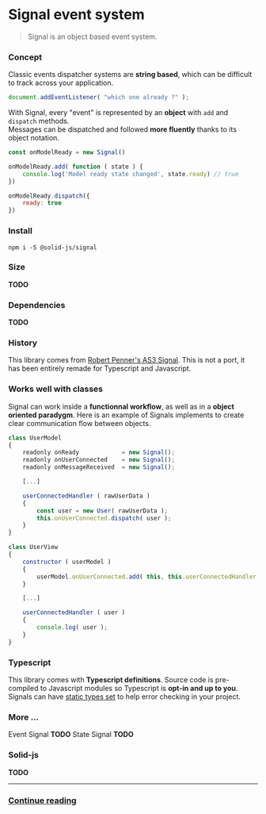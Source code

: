 # Signal event system

> Signal is an object based event system.


### Concept

Classic events dispatcher systems are __string based__, which can be difficult to track across your application.

```javascript
document.addEventListener( "which one already ?" );
```

With Signal, every "event" is represented by an __object__ with `add` and `dispatch` methods.
<br>Messages can be dispatched and followed __more fluently__ thanks to its object notation.

```javascript
const onModelReady = new Signal()

onModelReady.add( function ( state ) {
	console.log('Model ready state changed', state.ready) // true
})

onModelReady.dispatch({
	ready: true
})
```

### Install

`npm i -S @solid-js/signal`

### Size

__TODO__

### Dependencies

__TODO__

### History

This library comes from [Robert Penner's AS3 Signal](https://github.com/robertpenner/as3-signals).
This is not a port, it has been entirely remade for Typescript and Javascript.


### Works well with classes

Signal can work inside a __functionnal workflow__, as well as in a __object oriented paradygm__.
Here is an example of Signals implements to create clear communication flow between objects.

```javascript
class UserModel
{
	readonly onReady            = new Signal();
	readonly onUserConnected    = new Signal();
	readonly onMessageReceived  = new Signal();

	[...]

	userConnectedHandler ( rawUserData )
	{
		const user = new User( rawUserData );
		this.onUserConnected.dispatch( user );
	}
}

class UserView
{
	constructor ( userModel )
	{
		userModel.onUserConnected.add( this, this.userConnectedHandler )
	}

	[...]

	userConnectedHandler ( user )
	{
		console.log( user );
	}
}
```

### Typescript

This library comes with __Typescript definitions__. Source code is pre-compiled to Javascript modules so Typescript is __opt-in and up to you__.
Signals can have [static types set](guide/5-typings.md) to help error checking in your project.

### More ...


Event Signal __TODO__
State Signal __TODO__


### Solid-js

__TODO__

---

### [Continue reading](guide/1-statement)